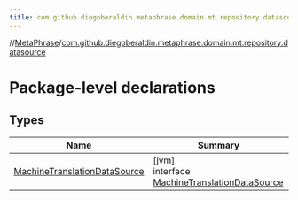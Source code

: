 ```yaml
---
title: com.github.diegoberaldin.metaphrase.domain.mt.repository.datasource
---
```

//[MetaPhrase](../../index.html)/[com.github.diegoberaldin.metaphrase.domain.mt.repository.datasource](index.html)



# Package-level declarations



## Types


| Name | Summary |
|---|---|
| [MachineTranslationDataSource](-machine-translation-data-source/index.html) | [jvm]<br>interface [MachineTranslationDataSource](-machine-translation-data-source/index.html) |

